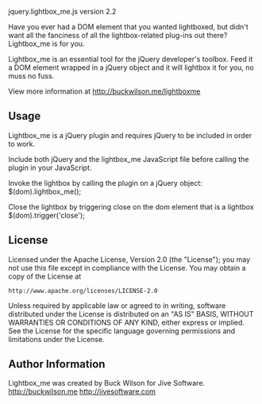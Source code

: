 jquery.lightbox_me.js
version 2.2

Have you ever had a DOM element that you wanted lightboxed, but didn't want all the fanciness of all the lightbox-related plug-ins out there? Lightbox_me is for you.

Lightbox_me is an essential tool for the jQuery developer's toolbox. Feed it a DOM element wrapped in a jQuery object and it will lightbox it for you, no muss no fuss.

View more information at http://buckwilson.me/lightboxme



## Usage

Lightbox_me is a jQuery plugin and requires jQuery to be included in order to work.

Include both jQuery and the lightbox_me JavaScript file before calling the plugin in your JavaScript.

Invoke the lightbox by calling the plugin on a jQuery object:
$(dom).lightbox_me();

Close the lightbox by triggering close on the dom element that is a lightbox
$(dom).trigger('close');


## License

Licensed under the Apache License, Version 2.0 (the "License");
you may not use this file except in compliance with the License.
You may obtain a copy of the License at

    http://www.apache.org/licenses/LICENSE-2.0

Unless required by applicable law or agreed to in writing, software
distributed under the License is distributed on an "AS IS" BASIS,
WITHOUT WARRANTIES OR CONDITIONS OF ANY KIND, either express or implied.
See the License for the specific language governing permissions and
limitations under the License.



## Author Information

Lightbox_me was created by Buck Wilson for Jive Software.
http://buckwilson.me
http://jivesoftware.com

